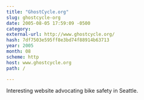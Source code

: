 ```yaml
---
title: "GhostCycle.org"
slug: ghostcycle-org
date: 2005-08-05 17:59:09 -0500
category: 
external-url: http://www.ghostcycle.org/
hash: 7df7503e595ff8e3bd74f88914b63713
year: 2005
month: 08
scheme: http
host: www.ghostcycle.org
path: /

---
```


Interesting website advocating bike safety in Seattle.
